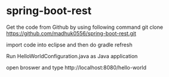# spring-boot-rest
Get the code from Github by using following command 
git clone https://github.com/madhuk0556/spring-boot-rest.git

import code into eclipse and then do gradle refresh

Run HelloWorldConfiguration.java as Java application 

open broswer and type http://localhost:8080/hello-world
